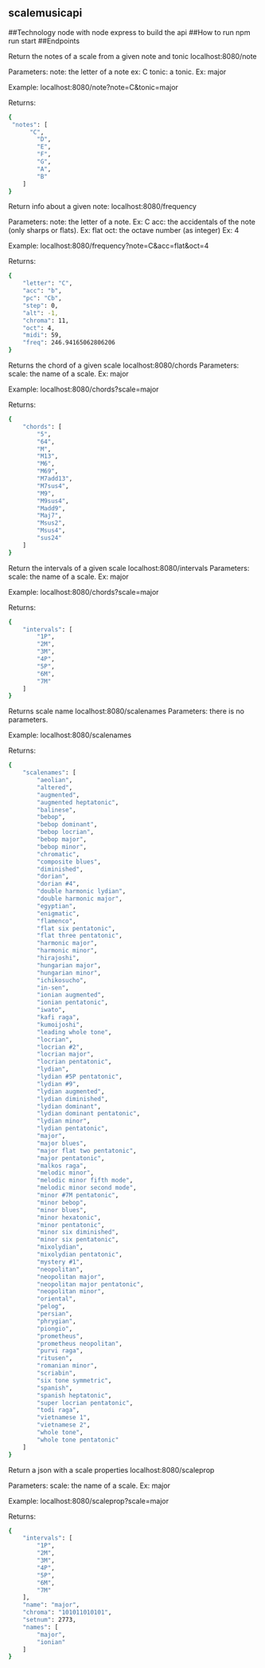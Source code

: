 ## scalemusicapi
##Technology
node with node express to build the api
##How to run
npm run start
##Endpoints 

Return the notes of a scale from a given note and tonic
localhost:8080/note

Parameters:
note: the letter of a note ex: C
tonic: a tonic. Ex: major

Example:
	localhost:8080/note?note=C&tonic=major

Returns:
```sh
{
 "notes": [
      "C",
        "D",
        "E",
        "F",
        "G",
        "A",
        "B"
    ]
}
```

Return info about a given note:
localhost:8080/frequency

Parameters:
note: the letter of a note. Ex: C
acc: the accidentals of the note (only sharps or flats). Ex: flat
oct: the octave number (as integer) Ex: 4

Example:
	localhost:8080/frequency?note=C&acc=flat&oct=4

Returns:
```sh
{
    "letter": "C",
    "acc": "b",
    "pc": "Cb",
    "step": 0,
    "alt": -1,
    "chroma": 11,
    "oct": 4,
    "midi": 59,
    "freq": 246.94165062806206
}
```

Returns the chord of a given scale
localhost:8080/chords
Parameters:
scale: the name of a scale. Ex: major

Example:
localhost:8080/chords?scale=major

Returns:

```sh
{
    "chords": [
        "5",
        "64",
        "M",
        "M13",
        "M6",
        "M69",
        "M7add13",
        "M7sus4",
        "M9",
        "M9sus4",
        "Madd9",
        "Maj7",
        "Msus2",
        "Msus4",
        "sus24"
    ]
}
```

Return the intervals of a given scale
localhost:8080/intervals
Parameters:
scale: the name of a scale. Ex: major


Example:
localhost:8080/chords?scale=major

Returns:
```sh
{
    "intervals": [
        "1P",
        "2M",
        "3M",
        "4P",
        "5P",
        "6M",
        "7M"
    ]
}
```

Returns scale name
localhost:8080/scalenames
Parameters:
there is no parameters.

Example:
localhost:8080/scalenames


Returns:
```sh
{
    "scalenames": [
        "aeolian",
        "altered",
        "augmented",
        "augmented heptatonic",
        "balinese",
        "bebop",
        "bebop dominant",
        "bebop locrian",
        "bebop major",
        "bebop minor",
        "chromatic",
        "composite blues",
        "diminished",
        "dorian",
        "dorian #4",
        "double harmonic lydian",
        "double harmonic major",
        "egyptian",
        "enigmatic",
        "flamenco",
        "flat six pentatonic",
        "flat three pentatonic",
        "harmonic major",
        "harmonic minor",
        "hirajoshi",
        "hungarian major",
        "hungarian minor",
        "ichikosucho",
        "in-sen",
        "ionian augmented",
        "ionian pentatonic",
        "iwato",
        "kafi raga",
        "kumoijoshi",
        "leading whole tone",
        "locrian",
        "locrian #2",
        "locrian major",
        "locrian pentatonic",
        "lydian",
        "lydian #5P pentatonic",
        "lydian #9",
        "lydian augmented",
        "lydian diminished",
        "lydian dominant",
        "lydian dominant pentatonic",
        "lydian minor",
        "lydian pentatonic",
        "major",
        "major blues",
        "major flat two pentatonic",
        "major pentatonic",
        "malkos raga",
        "melodic minor",
        "melodic minor fifth mode",
        "melodic minor second mode",
        "minor #7M pentatonic",
        "minor bebop",
        "minor blues",
        "minor hexatonic",
        "minor pentatonic",
        "minor six diminished",
        "minor six pentatonic",
        "mixolydian",
        "mixolydian pentatonic",
        "mystery #1",
        "neopolitan",
        "neopolitan major",
        "neopolitan major pentatonic",
        "neopolitan minor",
        "oriental",
        "pelog",
        "persian",
        "phrygian",
        "piongio",
        "prometheus",
        "prometheus neopolitan",
        "purvi raga",
        "ritusen",
        "romanian minor",
        "scriabin",
        "six tone symmetric",
        "spanish",
        "spanish heptatonic",
        "super locrian pentatonic",
        "todi raga",
        "vietnamese 1",
        "vietnamese 2",
        "whole tone",
        "whole tone pentatonic"
    ]
}
```

Return a json with a scale properties
localhost:8080/scaleprop

Parameters:
scale: the name of a scale. Ex: major

Example:
localhost:8080/scaleprop?scale=major

Returns:
```sh
{
    "intervals": [
        "1P",
        "2M",
        "3M",
        "4P",
        "5P",
        "6M",
        "7M"
    ],
    "name": "major",
    "chroma": "101011010101",
    "setnum": 2773,
    "names": [
        "major",
        "ionian"
    ]
}
```